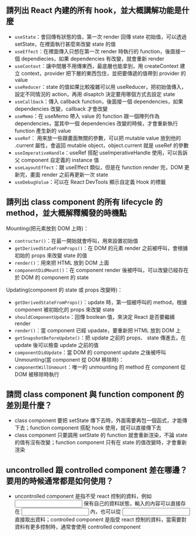 ﻿## 請列出 React 內建的所有 hook，並大概講解功能是什麼
- `useState`：會回傳有狀態的值，第一次 render 回傳 state 初始值，可以透過 setState，在裡面執行甚麼來改變 state 的值
- `useEffect`：在裡面傳入只想在第一次 render 時執行的 function，後面接一個 dependiecies，如果 dependencies 有改變，就會重新 render
- `useContext`：讓中間層不用傳東西，最底層也能拿到，用 createContext 建立 context，provider 把下層的東西包住，並把要傳遞的值帶到 provider 的 value
- `useReducer`：state 的值如果比較複雜可以用 useReducer，把初始值傳入，設定不同情況的 action，再用 disaptch 決定要用哪個方式去設定 state
- `useCallback`：傳入 callback function，後面接一個 dependencies，如果 dependencies 改變，callback 才會改變
- `useMemo`：在 useMemo 帶入 value 的 function 跟一個陣列作為 dependencies，當其中一個 dependencies 改變的時候，才會重新執行 function 產生新的 value
- `useRef`： 用來放一些跟畫面無關的參數，可以把 mutable value 放到他的 .current 屬性，會返回 mutable object，object.current 就是 useRef 的參數
- `useImperativeHandle`：useRef 搭配 useImperativeHandle 使用，可以告訴父 component 自定義的 instance 值
- `useLayoutEffect`：跟 useEffect 類似，但是在 function render 完，DOM 更新完，畫面 render 之前再更新一次 state
- `useDebugValue`：可以在 React DevTools 顯示自定義 Hook 的標籤

## 請列出 class component 的所有 lifecycle 的 method，並大概解釋觸發的時機點
Mounting(把元素放到 DOM 上時)：
- `contructor()`：在最一開始就會呼叫，用來設置初始值
- `getDerivedStateFromProps()`：在 DOM 的元素 render 之前被呼叫，會根據初始的 props 來改變 state 的值 
- `render()`：用來把 HTML 放到 DOM 上面
- `componentDidMount()`：在 component render 後被呼叫，可以改變已經存在於 DOM 的 component 的 state

Updating(component 的 state 或 props 改變時)：
- `getDerivedStateFromProps()`：update 時，第一個被呼叫的 method，根據 component 被初始化的 props 來改變 state
- `shouldComponentUpdate`：回傳 boolean 值，來決定 React 是否要繼續 render
- `render()`：當 component 已經 upadate，要重新把 HTML 放到 DOM 上
- `getSnapshotBeforeUpdate()`：把 update 之前的 props、 state 傳進去，在 update 後可以檢查 update 之前的值
- `componentDidUpdate`：當 DOM 的 component update 之後被呼叫
Unmounting(當 component 從 DOM 移除時)：
- `componentWillUnmount`：唯一的 unmounting 的 method 在 component 從 DOM 被移除時執行

## 請問 class component 與 function component 的差別是什麼？
* class component 要把 setState 傳下去時，外面需要再包一個函式，才能傳下去；function component 搭配 hook 使用，就可以直接傳下去
* class component 只要調用 setState 的 function 就會重新渲染，不論 state 的值有沒有改變；function component 只有在 state 的值改變時，才會重新渲染

## uncontrolled 跟 controlled component 差在哪邊？要用的時候通常都是如何使用？
* uncontrolled component 是指不受 react 控制的資料，例如<input /> 保有自己的資料狀態，輸入的內容可以直接存在 <input /> 內，也可以從 <input /> 直接取出資料；controlled component 是指受 react 控制的資料，當需要對資料有更多控制時，通常會使用 controlled component